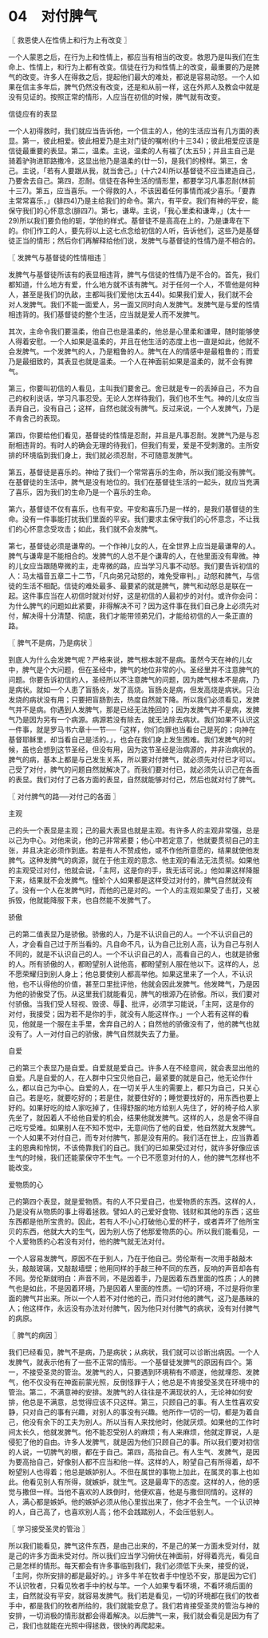 # 04　对付脾气



〖 救恩使人在性倩上和行为上有改变 〗

一个人蒙恩之后，在行为上和性情上，都应当有相当的改变。救恩乃是叫我们在生命上、性情上，和行为上都有改变。信徒在行为和性情上的改变，最重要的乃是脾气的改变。许多人在得救之后，提起他们最大的难处，都说是容易动怒。一个人如果在信主多年后，脾气仍然没有改变，还是和从前一样，这在外邦人及教会中就是没有见证的。按照正常的情形，人应当在初信的时候，脾气就有改变。

信徒应有的表显

一个人初得救时，我们就应当告诉他，一个信主的人，他的生活应当有几方面的表显。第一，彼此相爱。彼此相爱乃是主对门徒的嘱咐(约十三34)；彼此相爱应该是信徒最重要的表显。第二，温柔。主说，温柔的人有福了(太五5)；并且主自己是骑着驴驹进耶路撒冷，这显出他乃是温柔的(廿一5)，是我们的榜样。第三，舍己。主说，「若有人要跟从我，就当舍己。」(十六24)所以基督徒不应当建造自己，乃要舍去自己。第四，忍耐。信徒在各种生活的情形里，都要学习凡事忍耐(林前十三7)。第五，应当喜乐。一个得救的人，不该因着任何事情而减少喜乐。「要靠主常常喜乐，」(腓四4)乃是主给我们的命令。第六，有平安。我们有神的平安，能保守我们的心怀意念(腓四7)。第七，谦卑。主说，「我心里柔和谦卑，」(太十一29)所以我们要负他的轭，学他的样式。基督徒不是高高在上的，乃是谦卑在下的。你们作工的人，要先将以上这七点念给初信的人听，告诉他们，这些乃是基督徒正当的情形；然后你们再解释给他们说，发脾气与基督徒的性情乃是不相合的。



〖 发脾气与基督徒的性情相违 〗

发脾气与基督徒所该有的表显相违背，脾气与信徒的性情乃是不合的。首先，我们都知道，什么地方有爱，什么地方就不该有脾气。对于任何一个人，不管他是何种人，甚至是我们的仇敌，主都叫我们爱他(太五44)。如果我们爱人，我们就不会对人发脾气。我们不能一面爱人，另一面又同时向人发脾气。发脾气是与爱的性情相违背的。我们基督徒的整个生活，应当就是爱人而不发脾气。

其次，主命令我们要温柔，他自己也是温柔的，他总是心里柔和谦卑，随时能够使人得着安慰。一个人如果是温柔的，并且在他生活的态度上也一直是如此，他就不会发脾气。一个发脾气的人，乃是粗鲁的人。脾气在人的情感中是最粗鲁的；而爱乃是最细致的，其表显也就是温柔。一个人在神面前如果是温柔的，就不会有脾气。

第三，你要叫初信的人看见，主叫我们要舍己。舍已就是专一的丢掉自己，不为自己的权利说话，学习凡事忍受。无论人怎样待我们，我们也不生气。神的儿女应当丢弃自己，没有自己；这样，自然也就没有脾气。反过来说，一个人发脾气，乃是不肯舍己的表现。

第四，你要给他们看见，基督徒的性情是忍耐，并且是凡事忍耐。发脾气乃是与忍耐相违背的。有时人的确会无理的待我们，但我们有爱，爱是不受刺激的。主所安排的环境临到我们身上，我们就必须忍耐，不可随意发脾气。

第五，基督徒是喜乐的。神给了我们一个常常喜乐的生命，所以我们能没有脾气。在基督徒的生活中，脾气是没有地位的。我们在基督徒生活的一起头，就应当充满了喜乐，因为我们的生命乃是一个喜乐的生命。

第六，基督徒不仅有喜乐，也有平安。平安和喜乐乃是一样的，是我们基督徒的生命。没有一件事能打扰我们里面的平安。我们要求主保守我们的心怀意念，不让我们的心怀意念受攻击；如此，我们就不会发脾气。

第七，基督徒必须是谦卑的。一个作神儿女的人，在全世界上应当是最谦卑的人。脾气与谦卑是不能相合的。发脾气的人总不是个谦卑的人，在他里面没有卑微。神的儿女应当跟随卑微的主，走卑微的路，应当学习凡事不动怒。我们要告诉初信的人：马太福音五章二十二节，「凡向弟兄动怒的，难免受审判。」动怒和脾气，与信徒的生活不相配。信徒的难处最多、最要紧的就是脾气，脾气和动怒总是联在一起。这件事应当在人初信时就对付好，这是初信的人最初步的对付。或许你会问：为什么脾气的问题如此紧要，非得解决不可？因为这件事在我们自己身上必须先对付，解决得十分清楚、彻底，我们才能带领弟兄们，才能给初信的人一条正直的路。



〖 脾气不是病，乃是病状 〗

到底人为什么会发脾气呢？严格来说，脾气根本就不是病。虽然今天在神的儿女中，脾气是个大问题，但在圣经中，脾气的地位非常的小。圣经里并不注意脾气的问题。你要告诉初信的人，圣经所以不注意脾气的问题，因为脾气根本不是病，乃是病状。就如一个人患了盲肠炎，发了高烧。盲肠炎是病，但发高烧是病状。只治发烧的病状没有用；只要把盲肠割去，热度自然就下降。所以我们必须看见，发脾气并不是病。你遇到人发脾气，那是已经无法挽回的；因为发脾气并不是病，发脾气乃是因为另有一个病源。病源若没有除去，就无法除去病状。我们如果不认识这一件事，就是罗马书六章十一节──「这样，你们向罪也当看台己是死的；向神在基督耶稣里，却当看自己是活的。」，也会在我们身上发生困难。我们发脾气的时候，虽也会想到这节圣经，但没有用，因为这节圣经是治病源的，并非治病状的。脾气的病，基本上都是与己发生关系，所以要对付脾气，就必须先对付已才可以。己受了对付，脾气的问题自然就解决了。而我们要对付已，就必须先认识己在各面的表显。我们对付了己各方面的表显，自然就能够对付己，然后也就对付了脾气。



〖 对付脾气的路──对付己的各面 〗

主观

己的头一个表显是主观；己的最大表显也就是主观。有许多人的主观非常强，总是以己为中心。对他来说，他的己非常紧要；他心中若定意了，他就要贯彻自己的主张，并且决定必须作到底。若是有人不赞成他，或不作他所意愿的，结果就使他发脾气。这种发脾气的病源，就在于他主观的意念、他主观的看法无法贯彻。如果他的主观受过对付，他就会说，「主阿，这是你的手，我无话可说。」他如果这样降服下来，结果就不会发脾气。憧蚧个人如果都是这样受过对付的，脾气自然就没有了。没有一个人在发脾气时，而他的己是对的。一个人的主观如果受了击打，又被拆毁，他就能降服下来，也自然能不发脾气了。

骄傲

己的第二值表显乃是骄傲。骄傲的人，乃是不认识自己的人。一个不认识自己的人，才会看自己过于所当看的。凡自命不凡，认为自己比别人高，认为自己与别人不同的，就是不认识自己的人。一个不认识自己的人，高看自己的人，也就是骄傲的人。所有骄傲的人，都盼望别人说他高，都盼望别人服在他以下。这样的人，总不愿荣耀归到别人身上；他总要使别人都高举他。如果这里来了一个人，不认识他，也不认得他的价值，甚至口里批评他，他就会因此发脾气。他发睥气，乃是因为他的骄傲受了伤。从这里我们就能看见，脾气的根源乃在骄傲。所以，我们要对付骄傲。当我们受人轻视、毁谤、辱、批评，必须学习能说，「主阿，这是你的对付，我接受；因为若不是你的手，就没有人能这样作。」一个人若有这样的看见，他就是一个服在主手里，舍弃自己的人；自然他的骄傲没有了，他的脾气也就没有了。人一对付自己的骄傲，脾气自然就失去了力量。

自爱

己的第三个表显乃是自爱。自爱就是爱自己。许多人在不经意间，就会表显出他的自爱。凡是自爱的人，在人群中只宝贝他自己，最紧要的就是自己，他无论作什么，都以自己为中心。自爱的人，在一切关乎人生的需要上，都只为自己，只关心自己。若是吃，就要吃好的；若是住，就要住好的；睡觉要找好的，用东西也要上好的。如果好吃的给人家吃掉了，住得舒服的地方给别人先住了，好的椅子给人家先坐了，就因着人不给他自爱的机会，结果他就发脾气。这样的人，总是舍不得自己吃亏受难。如果别人在不知不觉中，无意间伤了他的自爱，他自然就大发脾气。一个人如果不对付自己，而专对付脾气，那是没有用的。我们活在世上，应当靠着主的恩典和怜悯，不该倚靠我们的自己。我们的已如果受过对付，就许多好像应该生气的时候，我们还能蒙保守不生气。一个已不愿意对付的人，他的脾气怎样也不能改变。

爱物质的心

己的第四个表显，就是爱物质。有的人不只爱自己，也爱物质的东西。这样的人，乃是没有从物质的事上得着拯救。譬如人的己爱好食物、钱财和其他的东西；这些东西都是他所宝贵的。因此，若有人不小心打破他心爱的杯子，或者弄坏了他所宝贝的东西，他就大大的生气，因为别人伤了他那爱物质的心。所以我们能看见，一个人爱物质的心若没有对付，他的脾气就无法对付。

一个人容易发脾气，原因不在于别人，乃在于他自己。劳伦斯有一次用手敲敲木头，敲敲玻璃，又敲敲墙壁；他用同样的手敲三种不同的东西，反响的声音却各有不同。劳伦斯就明白：声音不同，不是因着手，乃是因着东西里面的性质；人的脾气也是如此，不是因着环境，乃是因着人里面的性质。一切的环境，不过是将你里面的脾气并出来。所以一个人若不对付他的己，而只对付他的脾气，这乃是愚昧的人；他这样作，永远没有办法对付脾气，因为他只对付脾气的病状，没有对付脾气的病原。



〖 脾气的病因 〗

我们已经看见，脾气不是病，乃是病状；从病状，我们就可以诊断出病因。一个人发脾气，就表示他有了一些不正常的情形。一个基督徒发脾气的原因有四个。第一，不接受圣灵的管治。发脾气的人，只要遇到环境稍有不顺遂，他就埋怨、发脾气，他不仅没有在神面前蒙光照，反倒怪罪于人；他总是不肯接受圣灵在环境中的管治。第二，不满意神的安排。发脾气的人往往是不满现状的人，无论神如何安排，他总是不满意，总觉得应该不只这样。第三，只顾自己的事。有人生性喜欢安静，只对自己的事有兴趣，对别人的事没有兴趣。他所作一切的一切，都是为着自己，他没有余下的工夫为别人。所以当有人来找他时，他就厌烦。如果他的工作时间太长久，他就发脾气。他不能忍受别人的麻烦；有人来麻烦，他就定罪说，人是侵犯了他的自由。许多人发脾气，就是因为他们只顾自己的事。所以我们要对初信的人说，一切脾气的根，都在于自己。第四，高抬自己。有人生气、发脾气，是因为要高抬自己，好像别人都不应当和他一样。这样的人，盼望自己有所得着，却不盼望别人也得着；他总是嫉妒别人。不但在属世的事物上加此，在属灵的事上也如此。他看见别人有所得，就嫉妒，就生气。这是最卑下的态度。这样的人，他的感觉与撒但一样。当他不喜欢的人跌倒时，他便欢喜，他是与撒但同情的。这样的人，满心都是嫉妒。他的嫉妒必须从他心里拔出来了，他才不会生气。一个认识神的人，自己高了，也喜欢别人高；他不会践踏别人，不会压低别人。



〖 学习接受圣灵的管治 〗

所以我们能看见，脾气这件东西，是由己出来的，不是己的某一方面未受对付，就是己的许多方面未受对付。所以我们应当学习俯伏在神面前，好得着亮光，看见自己是怎样的情形。每天都会有许多事临到我们，我们必须低下头来，接受的说，「主阿，你所安排的都是最好的。」许多牛羊在牧者手中惶恐不安，那是因为它们不认识牧者，只看见牧者手中的杖与竿。一个人如果专看环境，不看环境后面的主，自然就没有平安，就容易发脾气。我们若是看见，一切的环境都在我们的牧者手中，都是我们的牧者所给的，我们就能安息了。我们若肯接受圣灵的管治与神的安排，一切消极的情形就都会得着解决。以后脾气一来，我们就会看见是因为有了己，我们也就能在光照中得拯救，很快的再爬起来。

